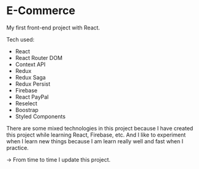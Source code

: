 # E-Commerce

My first front-end project with React.

Tech used:

- React
- React Router DOM
- Context API
- Redux
- Redux Saga
- Redux Persist
- Firebase
- React PayPal
- Reselect
- Boostrap
- Styled Components

There are some mixed technologies in this project because I have created this project while learning React, Firebase, etc. And I like to experiment
when I learn new things because I am learn really well and fast when I practice.

-> From time to time I update this project.
